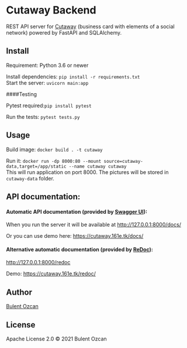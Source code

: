 # Cutaway Backend

REST API server for [Cutaway](https://github.com/cutaway-inc/cutaway) (business card with elements of a social network) powered by FastAPI and SQLAlchemy.

## Install

Requirement: Python 3.6 or newer

Install dependencies: `pip install -r requirements.txt`<br>
Start the server: `uvicorn main:app`

####Testing

Pytest required:`pip install pytest`

Run the tests: `pytest tests.py`

## Usage

Build image: `docker build . -t cutaway`

Run it: `docker run -dp 8000:80 --mount source=cutaway-data,target=/app/static --name cutaway cutaway`
<br>This will run application on port 8000.
The pictures will be stored in `cutaway-data` folder.

## API documentation:
#### Automatic API documentation (provided by <a href="https://github.com/swagger-api/swagger-ui" class="external-link" target="_blank">Swagger UI</a>):
When you run the server it will be available at
http://127.0.0.1:8000/docs/

Or you can use demo here:
https://cutaway.161e.tk/docs/

#### Alternative automatic documentation (provided by <a href="https://github.com/Rebilly/ReDoc" class="external-link" target="_blank">ReDoc</a>):
http://127.0.0.1:8000/redoc

Demo: https://cutaway.161e.tk/redoc/

## Author
[Bulent Ozcan](https://github.com/air17)

## License

Apache License 2.0 © 2021 Bulent Ozcan
